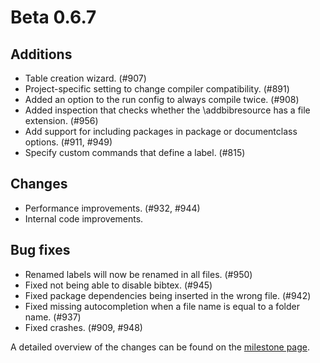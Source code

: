 # Beta 0.6.7


## Additions
- Table creation wizard. (#907)
- Project-specific setting to change compiler compatibility. (#891)
- Added an option to the run config to always compile twice. (#908)
- Added inspection that checks whether the \addbibresource has a file extension. (#956)
- Add support for including packages in package or documentclass options. (#911, #949)
- Specify custom commands that define a label. (#815)

## Changes
- Performance improvements. (#932, #944)
- Internal code improvements.

## Bug fixes
- Renamed labels will now be renamed in all files. (#950)
- Fixed not being able to disable bibtex. (#945)
- Fixed package dependencies being inserted in the wrong file. (#942)
- Fixed missing autocompletion when a file name is equal to a folder name. (#937)
- Fixed crashes. (#909, #948)

A detailed overview of the changes can be found on the [milestone page](https://github.com/Hannah-Sten/TeXiFy-IDEA/milestone/16).